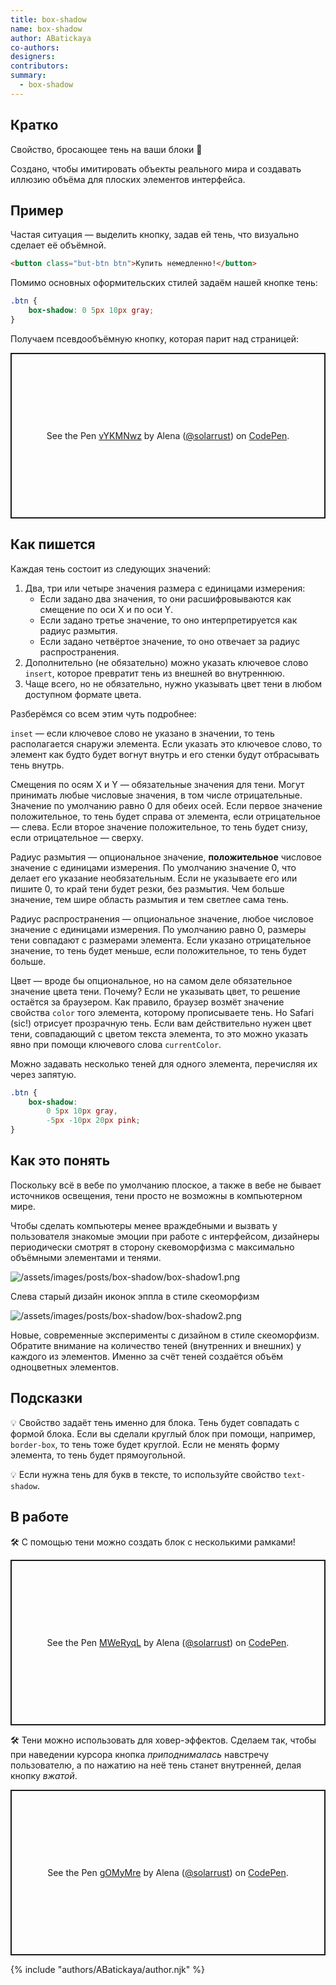 ```yaml
---
title: box-shadow
name: box-shadow
author: ABatickaya
co-authors:
designers:
contributors:
summary:
  - box-shadow
---
```


## Кратко

Свойство, бросающее тень на ваши блоки 👤

Создано, чтобы имитировать объекты реального мира и создавать иллюзию объёма для плоских элементов интерфейса.

## Пример

Частая ситуация — выделить кнопку, задав ей тень, что визуально сделает её объёмной.

```html
<button class="but-btn btn">Купить немедленно!</button>
```

Помимо основных оформительских стилей задаём нашей кнопке тень:

```css
.btn {
	box-shadow: 0 5px 10px gray;
}
```

Получаем псевдообъёмную кнопку, которая парит над страницей:

<p class="codepen" data-height="265" data-theme-id="dark" data-default-tab="css,result" data-user="solarrust" data-slug-hash="vYKMNwz" style="height: 265px; box-sizing: border-box; display: flex; align-items: center; justify-content: center; border: 2px solid; margin: 1em 0; padding: 1em;" data-pen-title="vYKMNwz">
  <span>See the Pen <a href="https://codepen.io/solarrust/pen/vYKMNwz">
  vYKMNwz</a> by Alena (<a href="https://codepen.io/solarrust">@solarrust</a>)
  on <a href="https://codepen.io">CodePen</a>.</span>
</p>

## Как пишется

Каждая тень состоит из следующих значений:

1. Два, три или четыре значения размера с единицами измерения:
    - Если задано два значения, то они расшифровываются как смещение по оси Х и по оси Y.
    - Если задано третье значение, то оно интерпретируется как радиус размытия.
    - Если задано четвёртое значение, то оно отвечает за радиус распространения.
2. Дополнительно (не обязательно) можно указать ключевое слово `insert`, которое превратит тень из внешней во внутреннюю.
3. Чаще всего, но не обязательно, нужно указывать цвет тени в любом доступном формате цвета.

Разберёмся со всем этим чуть подробнее:

`inset` — если ключевое слово не указано в значении, то тень располагается снаружи элемента. Если указать это ключевое слово, то элемент как будто будет вогнут внутрь и его стенки будут отбрасывать тень внутрь.

Смещения по осям Х и Y — обязательные значения для тени. Могут принимать любые  числовые значения, в том числе отрицательные. Значение по умолчанию равно 0 для обеих осей. Если первое значение положительное, то тень будет справа от элемента, если отрицательное — слева. Если второе значение положительное, то тень будет снизу, если отрицательное — сверху.

Радиус размытия — опциональное значение, **положительное** числовое значение с единицами измерения. По умолчанию значение 0, что делает его указание необязательным. Если не указываете его или пишите 0, то край тени будет резки, без размытия. Чем больше значение, тем шире область размытия и тем светлее сама тень.

Радиус распространения — опциональное значение, любое числовое значение с единицами измерения. По умолчанию равно 0, размеры тени совпадают с размерами элемента. Если указано отрицательное значение, то тень будет меньше, если положительное, то тень будет больше.

Цвет — вроде бы опциональное, но на самом деле обязательное значение цвета тени. Почему? Если не указывать цвет, то решение остаётся за браузером. Как правило, браузер возмёт значение свойства `color` того элемента, которому прописываете тень. Но Safari (sic!) отрисует прозрачную тень. Если вам действительно нужен цвет тени, совпадающий с цветом текста элемента, то это можно указать явно при помощи ключевого слова `currentColor`.

Можно задавать несколько теней для одного элемента, перечисляя их через запятую.

```css
.btn {
	box-shadow:
		0 5px 10px gray,
		-5px -10px 20px pink;
}
```

## Как это понять

Поскольку всё в вебе по умолчанию плоское, а также в вебе не бывает источников освещения, тени просто не возможны в компьютерном мире.

Чтобы сделать компьютеры менее враждебными и вызвать у пользователя знакомые эмоции при работе с интерфейсом, дизайнеры периодически смотрят в сторону скевоморфизма с максимально объёмными элементами и тенями.

![/assets/images/posts/box-shadow/box-shadow1.png](/assets/images/posts/box-shadow/box-shadow1.png)

Слева старый дизайн иконок эппла в стиле скеоморфизм

![/assets/images/posts/box-shadow/box-shadow2.png](/assets/images/posts/box-shadow/box-shadow2.png)

Новые, современные эксперименты с дизайном в стиле скеоморфизм. Обратите внимание на количество теней (внутренних и внешних) у каждого из элементов. Именно за счёт теней создаётся объём одноцветных элементов.

## Подсказки

💡 Свойство задаёт тень именно для блока. Тень будет совпадать с формой блока. Если вы сделали круглый блок при помощи, например, `border-box`, то тень тоже будет круглой. Если не менять форму элемента, то тень будет прямоугольной.

💡 Если нужна тень для букв в тексте, то используйте свойство `text-shadow`.

## В работе

🛠  С помощью тени можно создать блок с несколькими рамками!

<p class="codepen" data-height="265" data-theme-id="dark" data-default-tab="css,result" data-user="solarrust" data-slug-hash="MWeRyqL" style="height: 265px; box-sizing: border-box; display: flex; align-items: center; justify-content: center; border: 2px solid; margin: 1em 0; padding: 1em;" data-pen-title="MWeRyqL">
  <span>See the Pen <a href="https://codepen.io/solarrust/pen/MWeRyqL">
  MWeRyqL</a> by Alena (<a href="https://codepen.io/solarrust">@solarrust</a>)
  on <a href="https://codepen.io">CodePen</a>.</span>
</p>

🛠  Тени можно использовать для ховер-эффектов. Сделаем так, чтобы при наведении курсора кнопка *приподнималась* навстречу пользователю, а по нажатию на неё тень станет внутренней, делая кнопку *вжатой*.

<p class="codepen" data-height="265" data-theme-id="dark" data-default-tab="result" data-user="solarrust" data-slug-hash="gOMyMre" style="height: 265px; box-sizing: border-box; display: flex; align-items: center; justify-content: center; border: 2px solid; margin: 1em 0; padding: 1em;" data-pen-title="gOMyMre">
  <span>See the Pen <a href="https://codepen.io/solarrust/pen/gOMyMre">
  gOMyMre</a> by Alena (<a href="https://codepen.io/solarrust">@solarrust</a>)
  on <a href="https://codepen.io">CodePen</a>.</span>
</p>
<script async src="https://static.codepen.io/assets/embed/ei.js"></script>

{% include "authors/ABatickaya/author.njk" %}
